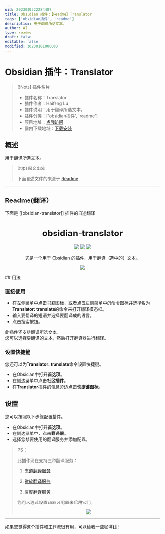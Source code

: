 ```yaml
---
uid: 2023080322284487
title: Obsidian 插件：【Readme】Translator
tags: ['obsidian插件', 'readme']
description: 用于翻译所选文本。
author: AI
type: readme
draft: false
editable: false
modified: 20230101000000
---
```


# Obsidian 插件：Translator

> [!Note] 插件名片
> - 插件名称：Translator
> - 插件作者：Haifeng Lu
> - 插件说明：用于翻译所选文本。
> - 插件分类：['obsidian插件', 'readme']
> - 项目地址：[点我访问](https://github.com/luhaifeng666/obsidian-translator)
> - 国内下载地址：[下载安装](https://pkmer.cn/products/plugin/pluginMarket/?obsidian-translator)

## 概述

用于翻译所选文本。



> [!tip] 原文出处
> 
>下面自述文件的来源于 [Readme](https://ghproxy.net/https://raw.githubusercontent.com/luhaifeng666/obsidian-translator/master/README.md)
> 

---

## Readme(翻译）

下面是 [[obsidian-translator]] 插件的自述翻译


<!--
 * @Author: luhaifeng666 youzui@hotmail.com
 * @Date: 2022-08-09 11:38:39
 * @LastEditors: luhaifeng666
 * @LastEditTime: 2023-03-01 10:26:59
 * @Description: 
-->

<h1 align="center"> obsidian-translator </h1>

<p align="center">
  <img src="https://img.shields.io/badge/obsidian--translator-v0.3.5-yellow" />
  <img src="https://img.shields.io/badge/node-v14.17.0%2B-green" />
  <img src="https://img.shields.io/badge/dynamic/json?logo=obsidian&color=%2523483699&label=downloads&query=$%5B%22obsidian-translator%22%5D.downloads&url=https://raw.githubusercontent.com/obsidianmd/obsidian-releases/master/community-plugin-stats.json" />
</p>

<p align="center"> 这是一个用于 Obsidian 的插件，用于翻译（选中的）文本。 </p>

<p align="center">
  <img src="https://user-images.githubusercontent.com/9375823/185946256-332fa74d-0d95-4efa-8ba0-08c1d0b41c60.png" />
</p>
## 用法

### 直接使用

- 在左侧菜单中点击书籍图标，或者点击左侧菜单中的命令图标并选择名为**Translator: translate**的命令来打开翻译模态框。
- 输入要翻译的短语并选择要翻译成的语言。
- 点击搜索按钮。

此插件还支持翻译所选文本。<br>您可以选择要翻译的文本，然后打开翻译器进行翻译。

### 设置快捷键

您还可以为**Translator: translate**命令设置快捷键。

- 在Obsidian中打开**首选项**。
- 在侧边菜单中点击**社区插件**。
- 在**Translator**插件的信息旁边点击**快捷键图标**。

## 设置

您可以按照以下步骤配置插件。

- 在Obsidian中打开**首选项**。
- 在侧边菜单中，点击**翻译器**。
- 选择您想要使用的翻译服务并添加配置。

> PS：
>
> 此插件现在支持三种翻译服务：
>
> 1. [有道翻译服务](https://ai.youdao.com/#/)
>
> 2. [微软翻译服务](https://docs.microsoft.com/zh-cn/azure/cognitive-services/translator/quickstart-translator?tabs=csharp)
>
> 3. [百度翻译服务](https://fanyi-api.baidu.com/doc/21)
>
> 您可以通过设置`Enable`配置来启用它们。
>
> <p align="center">
>
> <img src="https://user-images.githubusercontent.com/9375823/185945758-2359b741-1c8d-4c47-85f0-4f631da4e1aa.png" />
>
> </p>

---

如果您觉得这个插件和工作流很有用，可以给我一些咖啡钱！






